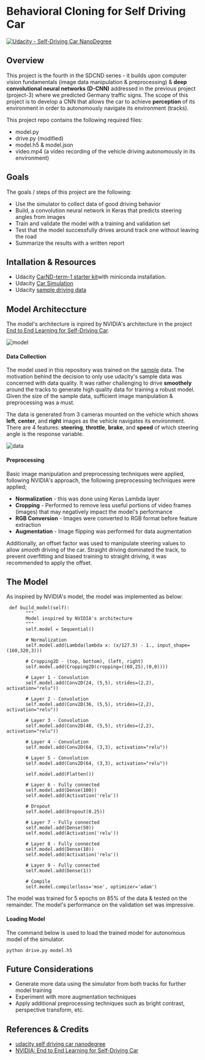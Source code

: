 # Behavioral Cloning for Self Driving Car

[![Udacity - Self-Driving Car NanoDegree](https://s3.amazonaws.com/udacity-sdc/github/shield-carnd.svg)](http://www.udacity.com/drive)

Overview
---
This project is the fourth in the SDCND series - it builds upon computer vision fundamentals (image data manipulation & preprocessing) & **deep convolutional neural networks (D-CNN)** addressed in the previous project (project-3) where we predicted Germany traffic signs. The scope of this project is to develop a CNN that allows the car to achieve **perception** of its environment in order to autonomously navigate its environment (tracks). 

This project repo contains the following required files:

* model.py
* drive.py (modified)
* model.h5 & model.json
* video.mp4 (a video recording of the vehicle driving autonomously in its environment)

Goals
---

The goals / steps of this project are the following:
* Use the simulator to collect data of good driving behavior
* Build, a convolution neural network in Keras that predicts steering angles from images
* Train and validate the model with a training and validation set
* Test that the model successfully drives around track one without leaving the road
* Summarize the results with a written report

Intallation & Resources
---
* Udacity [CarND-term-1 starter kit](https://github.com/udacity/CarND-Term1-Starter-Kit)with miniconda installation.
* Udacity [Car Simulation](https://d17h27t6h515a5.cloudfront.net/topher/2016/November/5831f3a4_simulator-windows-64/simulator-windows-64.zip)
* Udacity [sample driving data](https://d17h27t6h515a5.cloudfront.net/topher/2016/December/584f6edd_data/data.zip)

Model Architeccture
---

The model's architecture is inpired by NVIDIA's architecture in the project [End to End Learning for Self-Driving Car](http://images.nvidia.com/content/tegra/automotive/images/2016/solutions/pdf/end-to-end-dl-using-px.pdf). 

![model](https://user-images.githubusercontent.com/76077647/129458962-9aeb7531-bacf-456d-ac64-a542d1d33b81.JPG)

#### Data Collection

The model used in this repository was trained on the [sample](https://d17h27t6h515a5.cloudfront.net/topher/2016/December/584f6edd_data/data.zip) data. The motivation behind the decision to only use udacity's sample data was concerned with data quality. It was rather challenging to drive **smoothely** around the tracks to generate high quality data for training a robust model. Given the size of the sample data, sufficient image manipulation & preprocessing was a must.

The data is generated from 3 cameras mounted on the vehicle which shows **left**, **center**, and **right** images as the vehicle navigates its environment. There are 4 features: **steering**, **throttle**, **brake**, and **speed** of which steering angle is the response variable.

![data](https://user-images.githubusercontent.com/76077647/129458691-f6ec376a-03fb-433f-8db5-8e3a997c083f.JPG)

#### Preprocessing

Basic image manipulation and preprocessing techniques were applied, following NVIDIA's approach, the following preprocessing techniques were applied;

* **Normalization** - this was done using Keras Lambda layer
* **Cropping** - Performed to remove less useful portions of video frames (images) that may negatively impact the model's performance
* **RGB Conversion** - Images were converted to RGB format before feature extraction
* **Augmentation** - Image flipping was performed for data augmentation

Additionally, an offset factor was used to manipulate steering values to allow *smooth* driving of the car. Straight driving dominated the track, to prevent overfitting and biased training to straight driving, it was recommended to apply the offset.
 
 The Model
 ---
 
 As inspired by NVIDIA's model, the model was implemented as below:
 
 ```
  def build_model(self):
        """
        Model inspired by NVIDIA's architecture
        """
        self.model = Sequential()
        
        # Normalization
        self.model.add(Lambda(lambda x: (x/127.5) - 1., input_shape=(160,320,3)))
        
        # Cropping2D - (top, bottom), (left, right)
        self.model.add(Cropping2D(cropping=((60,25),(0,0))))
        
        # Layer 1 - Convolution
        self.model.add(Conv2D(24, (5,5), strides=(2,2), activation="relu"))
        
        # Layer 2 - Convolution
        self.model.add(Conv2D(36, (5,5), strides=(2,2), activation="relu"))
        
        # Layer 3 - Convolution
        self.model.add(Conv2D(48, (5,5), strides=(2,2), activation="relu"))
        
        # Layer 4 - Convolution
        self.model.add(Conv2D(64, (3,3), activation="relu"))
        
        # Layer 5 - Convolution 
        self.model.add(Conv2D(64, (3,3), activation="relu"))
        
        self.model.add(Flatten())
        
        # Layer 6 - Fully connected
        self.model.add(Dense(100))
        self.model.add(Activation('relu'))
        
        # Dropout
        self.model.add(Dropout(0.25))
        
        # Layer 7 - Fully connected
        self.model.add(Dense(50))
        self.model.add(Activation('relu'))
        
        # Layer 8 - Fully connected
        self.model.add(Dense(10))
        self.model.add(Activation('relu'))
        
        # Layer 9 - Fully connected
        self.model.add(Dense(1))
        
        # Compile
        self.model.compile(loss='mse', optimizer='adam')
 ```
 
 The model was trained for 5 epochs on 85% of the data & tested on the remainder. The model's performance on the validation set was impressive. 

 
 #### Loading Model
 
 The command below is used to load the trained model for autonomous model of the simulator.
 
 ```
 python drive.py model.h5
 ```
 
 Future Considerations
 ---
 
 * Generate more data using the simulator from both tracks for further model training
 * Experiment with more augmentation techniques
 * Apply additional preprocessing techniques such as bright contrast, perspective transform, etc.

References & Credits
---
* [udacity self driving car nanodegree](https://classroom.udacity.com/nanodegrees/nd013/parts/168c60f1-cc92-450a-a91b-e427c326e6a7)
* [NVIDIA: End to End Learning for Self-Driving Car](https://images.nvidia.com/content/tegra/automotive/images/2016/solutions/pdf/end-to-end-dl-using-px.pdf)
